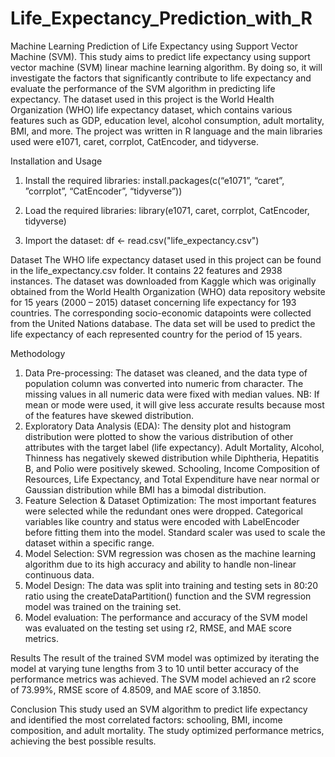 # Life_Expectancy_Prediction_with_R


Machine Learning Prediction of Life Expectancy using Support Vector Machine (SVM).
This study aims to predict life expectancy using support vector machine (SVM) linear machine learning algorithm. By doing so, it will investigate the factors that significantly contribute to life expectancy and evaluate the performance of the SVM algorithm in predicting life expectancy. The dataset used in this project is the World Health Organization (WHO) life expectancy dataset, which contains various features such as GDP, education level, alcohol consumption, adult mortality, BMI, and more. The project was written in R language and the main libraries used were e1071, caret, corrplot, CatEncoder, and tidyverse.

Installation and Usage
1.	Install the required libraries:
install.packages(c(“e1071”, “caret”, ”corrplot”, “CatEncoder”, “tidyverse”)) 

2.	Load the required libraries:
library(e1071, caret, corrplot, CatEncoder, tidyverse)

3.	Import the dataset:
df <- read.csv("life_expectancy.csv")

Dataset
The WHO life expectancy dataset used in this project can be found in the life_expectancy.csv folder. It contains 22 features and 2938 instances. The dataset was downloaded from Kaggle which was originally obtained from the World Health Organization (WHO) data repository website for 15 years (2000 – 2015) dataset concerning life expectancy for 193 countries. The corresponding socio-economic datapoints were collected from the United Nations database. The data set will be used to predict the life expectancy of each represented country for the period of 15 years.

Methodology
1.	Data Pre-processing: The dataset was cleaned, and the data type of population column was converted into numeric from character. The missing values in all numeric data were fixed with median values. NB: If mean or mode were used, it will give less accurate results because most of the features have skewed distribution. 
2.	Exploratory Data Analysis (EDA): The density plot and histogram distribution were plotted to show the various distribution of other attributes with the target label (life expectancy). Adult Mortality, Alcohol, Thinness has negatively skewed distribution while Diphtheria, Hepatitis B, and Polio were positively skewed. Schooling, Income Composition of Resources, Life Expectancy, and Total Expenditure have near normal or Gaussian distribution while BMI has a bimodal distribution.
3.	Feature Selection & Dataset Optimization: The most important features were selected while the redundant ones were dropped. Categorical variables like country and status were encoded with LabelEncoder before fitting them into the model. Standard scaler was used to scale the dataset within a specific range. 
4.	Model Selection: SVM regression was chosen as the machine learning algorithm due to its high accuracy and ability to handle non-linear continuous data.
5.	Model Design: The data was split into training and testing sets in 80:20 ratio using the createDataPartition() function and the SVM regression model was trained on the training set.
6.	Model evaluation: The performance and accuracy of the SVM model was evaluated on the testing set using r2, RMSE, and MAE score metrics.

Results
The result of the trained SVM model was optimized by iterating the model at varying tune lengths from 3 to 10 until better accuracy of the performance metrics was achieved. The SVM model achieved an r2 score of 73.99%, RMSE score of 4.8509, and MAE score of 3.1850.

Conclusion
This study used an SVM algorithm to predict life expectancy and identified the most correlated factors: schooling, BMI, income composition, and adult mortality. The study optimized performance metrics, achieving the best possible results.
